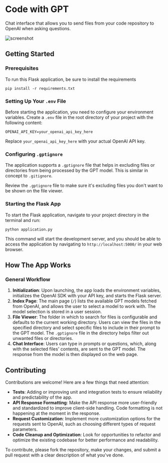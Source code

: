 # Code with GPT

Chat interface that allows you to send files from your code repository to OpenAI when asking questions.

![screenshot](https://github.com/ekerstein/codewithgpt/assets/6055508/9a54a867-470c-48e7-8464-541c33b68457)

## Getting Started

### Prerequisites

To run this Flask application, be sure to install the requirements

```
pip install -r requirements.txt
```

### Setting Up Your `.env` File

Before starting the application, you need to configure your environment variables. Create a `.env` file in the root directory of your project with the following content:

```
OPENAI_API_KEY=your_openai_api_key_here
```

Replace `your_openai_api_key_here` with your actual OpenAI API key.

### Configuring `.gptignore`

The application supports a `.gptignore` file that helps in excluding files or directories from being processed by the GPT model. This is similar in concept to `.gitignore`.

Review the `.gptignore` file to make sure it's excluding files you don't want to be shown on the file viewer.

### Starting the Flask App

To start the Flask application, navigate to your project directory in the terminal and run:

```
python application.py
```

This command will start the development server, and you should be able to access the application by navigating to `http://localhost:5000/` in your web browser.

## How The App Works

### General Workflow

1. **Initialization**: Upon launching, the app loads the environment variables, initializes the OpenAI SDK with your API key, and starts the Flask server.
2. **Index Page**: The main page (`/`) lists the available GPT models fetched from OpenAI, and allows the user to select a model to work with. The model selection is stored in a user session.
3. **File Viewer**: The folder in which to search for files is configurable and defaults to the current working directory. Users can view the files in the specified directory and select specific files to include in their prompt to the GPT model. The `.gptignore` file in the directory helps filter out unwanted files or directories.
4. **Chat Interface**: Users can type in prompts or questions, which, along with the selected files' contents, are sent to the GPT model. The response from the model is then displayed on the web page.

## Contributing

Contributions are welcome! Here are a few things that need attention:

- **Tests**: Adding or improving unit and integration tests to ensure reliability and predictability of the app.
- **API Response Formatting**: Make the API response more user-friendly and standardized to improve client-side handling. Code formatting is not happening at the moment in the response.
- **Request Customization**: Implement more customization options for the requests sent to OpenAI, such as choosing different types of request parameters.
- **Code Cleanup and Optimization**: Look for opportunities to refactor and optimize the existing codebase for better performance and readability.

To contribute, please fork the repository, make your changes, and submit a pull request with a clear description of what you've done.
